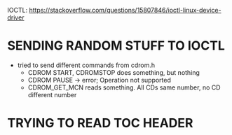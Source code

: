 IOCTL: https://stackoverflow.com/questions/15807846/ioctl-linux-device-driver

# SENDING RANDOM STUFF TO IOCTL
- tried to send different commands from cdrom.h
  - CDROM START, CDROMSTOP does something, but nothing
  - CDROM PAUSE -> error; Operation not supported
  - CDROM_GET_MCN reads something. All CDs same number, no CD different number

# TRYING TO READ TOC HEADER
